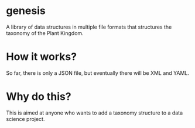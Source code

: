 # genesis
A library of data structures in multiple file formats that structures the taxonomy of the Plant Kingdom.

# How it works?
So far, there is only a JSON file, but eventually there will be XML and YAML.

# Why do this?
This is aimed at anyone who wants to add a taxonomy structure to a data science project.
